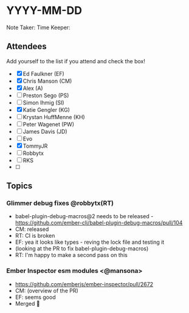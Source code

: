# YYYY-MM-DD

Note Taker: 
Time Keeper: 

## Attendees

Add yourself to the list if you attend and check the box!

- [x] Ed Faulkner (EF)
- [x] Chris Manson (CM)
- [x] Alex (A)
- [ ] Preston Sego (PS)
- [ ] Simon Ihmig (SI)
- [x] Katie Gengler (KG)
- [ ] Krystan HuffMenne (KH)
- [ ] Peter Wagenet (PW)
- [ ] James Davis (JD)
- [ ] Evo
- [x] TommyJR
- [ ] Robbytx
- [ ] RKS
- [ ] 

## Topics

### Glimmer debug fixes @robbytx(RT)

- babel-plugin-debug-macros@2 needs to be released - https://github.com/ember-cli/babel-plugin-debug-macros/pull/104
- CM: released
- RT: CI is broken
- EF: yea it looks like types - reving the lock file and testing it
- (looking at the PR to fix babel-plugin-debug-macros)
- RT: I'm happy to make a second pass on this

### Ember Inspector esm modules <@mansona>

- https://github.com/emberjs/ember-inspector/pull/2672
- CM: (overview of the PR)
- EF: seems good
- Merged 🎉


<!-- If you would like to add a topic to the agenda please add a suggestion to the PR using the following format: -->
<!-- ### Your topic (INITIALS, expected duration in minutes) -->

